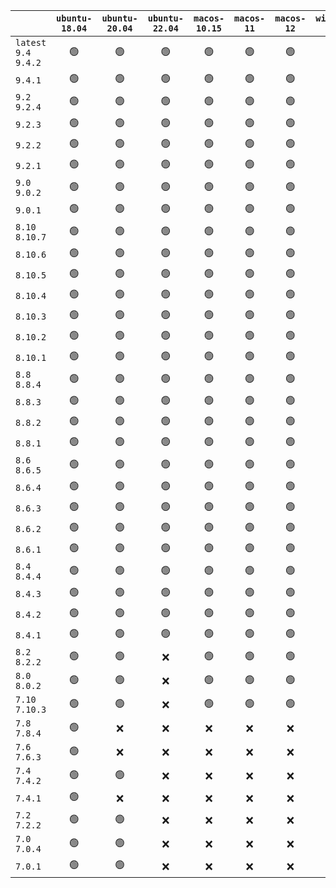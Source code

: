 |                        | `ubuntu-18.04` | `ubuntu-20.04` | `ubuntu-22.04` | `macos-10.15` | `macos-11` | `macos-12` | `windows-2019` | `windows-2022` |
| :--------------------- | :------------: | :------------: | :------------: | :-----------: | :--------: | :--------: | :------------: | :------------: |
| `latest` `9.4` `9.4.2` |       🟢       |       🟢       |       🟢       |       🟢      |     🟢     |     🟢     |       🟢       |       🟢       |
| `9.4.1`                |       🟢       |       🟢       |       🟢       |       🟢      |     🟢     |     🟢     |       🟢       |       🟢       |
| `9.2` `9.2.4`          |       🟢       |       🟢       |       🟢       |       🟢      |     🟢     |     🟢     |       🟢       |       🟢       |
| `9.2.3`                |       🟢       |       🟢       |       🟢       |       🟢      |     🟢     |     🟢     |       🟢       |       🟢       |
| `9.2.2`                |       🟢       |       🟢       |       🟢       |       🟢      |     🟢     |     🟢     |       🟢       |       🟢       |
| `9.2.1`                |       🟢       |       🟢       |       🟢       |       🟢      |     🟢     |     🟢     |       🟢       |       🟢       |
| `9.0` `9.0.2`          |       🟢       |       🟢       |       🟢       |       🟢      |     🟢     |     🟢     |       🟢       |       🟢       |
| `9.0.1`                |       🟢       |       🟢       |       🟢       |       🟢      |     🟢     |     🟢     |       🟢       |       🟢       |
| `8.10` `8.10.7`        |       🟢       |       🟢       |       🟢       |       🟢      |     🟢     |     🟢     |       🟢       |       🟢       |
| `8.10.6`               |       🟢       |       🟢       |       🟢       |       🟢      |     🟢     |     🟢     |       🟢       |       🟢       |
| `8.10.5`               |       🟢       |       🟢       |       🟢       |       🟢      |     🟢     |     🟢     |       🟢       |       🟢       |
| `8.10.4`               |       🟢       |       🟢       |       🟢       |       🟢      |     🟢     |     🟢     |       🟢       |       🟢       |
| `8.10.3`               |       🟢       |       🟢       |       🟢       |       🟢      |     🟢     |     🟢     |       🟢       |       🟢       |
| `8.10.2`               |       🟢       |       🟢       |       🟢       |       🟢      |     🟢     |     🟢     |       🟢       |       🟢       |
| `8.10.1`               |       🟢       |       🟢       |       🟢       |       🟢      |     🟢     |     🟢     |       🟢       |       🟢       |
| `8.8` `8.8.4`          |       🟢       |       🟢       |       🟢       |       🟢      |     🟢     |     🟢     |       🟢       |       🟢       |
| `8.8.3`                |       🟢       |       🟢       |       🟢       |       🟢      |     🟢     |     🟢     |       🟢       |       ❌       |
| `8.8.2`                |       🟢       |       🟢       |       🟢       |       🟢      |     🟢     |     🟢     |       🟢       |       🟢       |
| `8.8.1`                |       🟢       |       🟢       |       🟢       |       🟢      |     🟢     |     🟢     |       🟢       |       🟢       |
| `8.6` `8.6.5`          |       🟢       |       🟢       |       🟢       |       🟢      |     🟢     |     🟢     |       🟢       |       🟢       |
| `8.6.4`                |       🟢       |       🟢       |       🟢       |       🟢      |     🟢     |     🟢     |       🟢       |       🟢       |
| `8.6.3`                |       🟢       |       🟢       |       🟢       |       🟢      |     🟢     |     🟢     |       🟢       |       🟢       |
| `8.6.2`                |       🟢       |       🟢       |       🟢       |       🟢      |     🟢     |     🟢     |       🟢       |       🟢       |
| `8.6.1`                |       🟢       |       🟢       |       🟢       |       🟢      |     🟢     |     🟢     |       🟢       |       🟢       |
| `8.4` `8.4.4`          |       🟢       |       🟢       |       🟢       |       🟢      |     🟢     |     🟢     |       🟢       |       🟢       |
| `8.4.3`                |       🟢       |       🟢       |       🟢       |       🟢      |     🟢     |     🟢     |       🟢       |       🟢       |
| `8.4.2`                |       🟢       |       🟢       |       🟢       |       🟢      |     🟢     |     🟢     |       🟢       |       🟢       |
| `8.4.1`                |       🟢       |       🟢       |       🟢       |       🟢      |     🟢     |     🟢     |       🟢       |       🟢       |
| `8.2` `8.2.2`          |       🟢       |       🟢       |       ❌       |       🟢      |     🟢     |     🟢     |       🟢       |       🟢       |
| `8.0` `8.0.2`          |       🟢       |       🟢       |       ❌       |       🟢      |     🟢     |     🟢     |       🟢       |       🟢       |
| `7.10` `7.10.3`        |       🟢       |       🟢       |       ❌       |       🟢      |     🟢     |     🟢     |       🟢       |       🟢       |
| `7.8` `7.8.4`          |       🟢       |       ❌       |       ❌       |       ❌      |     ❌     |     ❌     |       ❌       |       ❌       |
| `7.6` `7.6.3`          |       🟢       |       ❌       |       ❌       |       ❌      |     ❌     |     ❌     |       ❌       |       ❌       |
| `7.4` `7.4.2`          |       🟢       |       🟢       |       ❌       |       ❌      |     ❌     |     ❌     |       ❌       |       ❌       |
| `7.4.1`                |       🟢       |       ❌       |       ❌       |       ❌      |     ❌     |     ❌     |       ❌       |       ❌       |
| `7.2` `7.2.2`          |       🟢       |       🟢       |       ❌       |       ❌      |     ❌     |     ❌     |       ❌       |       ❌       |
| `7.0` `7.0.4`          |       🟢       |       🟢       |       ❌       |       ❌      |     ❌     |     ❌     |       ❌       |       ❌       |
| `7.0.1`                |       🟢       |       🟢       |       ❌       |       ❌      |     ❌     |     ❌     |       ❌       |       ❌       |
